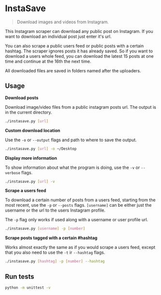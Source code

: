 # InstaSave

> Download images and videos from Instagram.

This Instagram scraper can download any public post on Instagram. If you want to download an individual post just enter it's url.

You can also scrape a public users feed or public posts with a certain hashtag. The scraper ignores posts it has already saved. So if you want to download a users whole feed, you can download the latest 15 posts at one time and continue at the 16th the next time.

All downloaded files are saved in folders named after the uploaders.

## Usage

**Download posts**

Download image/video files from a public instagram posts url. The output is in the current directory.

```sh
./instasave.py [url]
```

**Custom download location**

Use the `-o` or `--output` flags and path to where to save the output.

```sh
./instasave.py [url] -o ~/Desktop
```

**Display more information**

To show information about what the program is doing, use the `-v` or `--verbose` flags.

```sh
./instasave.py [url] -v
```

**Scrape a users feed**

To download a certain number of posts from a users feed, starting from the most recent, use the `-p` or `--posts` flags. `[username]` can be either just the username or the url to the users Instagram profile.

The `-p` flag only works if used along with a username or user profile url.

```sh
./instasave.py [username] -p [number]
```

**Scrape posts tagged with a certain #hashtag**

Works almost exactly the same as if you would scrape a users feed, except that you also need to use the `-t` ir `--hashtag` flags.

```sh
./instasave.py [hashtag] -p [number] --hashtag
```

## Run tests

```sh
python -m unittest -v
```
